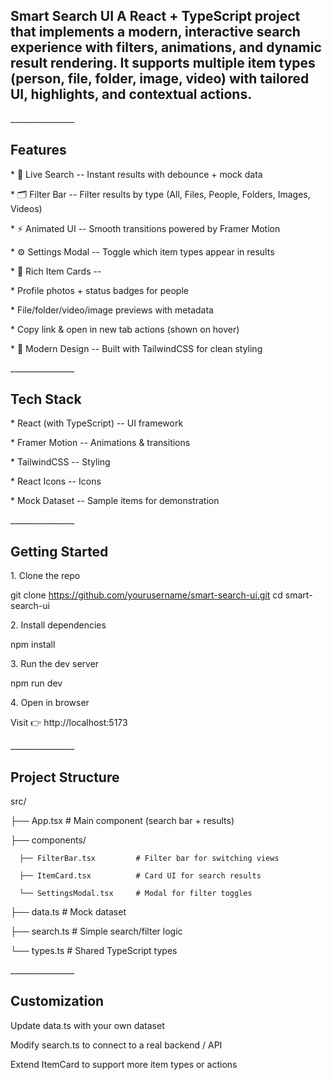 ## Smart Search UI A React + TypeScript project that implements a modern,  interactive search experience with filters, animations, and dynamic result rendering. It supports multiple item types (person, file, folder, image, video) with tailored UI, highlights, and contextual actions.


\_\_\_\_\_\_\_\_\_\_\_\_\_\_\_\_

## Features 

\* 🔎 Live Search -- Instant results with debounce + mock data

\* 🗂 Filter Bar -- Filter results by type (All, Files, People, Folders,
Images, Videos)

\* ⚡ Animated UI -- Smooth transitions powered by Framer Motion

\* ⚙️ Settings Modal -- Toggle which item types appear in results

\* 👤 Rich Item Cards --

\* Profile photos + status badges for people

\* File/folder/video/image previews with metadata

\* Copy link & open in new tab actions (shown on hover)

\* 🎨 Modern Design -- Built with TailwindCSS for clean styling

\_\_\_\_\_\_\_\_\_\_\_\_\_\_\_\_

## Tech Stack 

\* React (with TypeScript) -- UI framework

\* Framer Motion -- Animations & transitions

\* TailwindCSS -- Styling

\* React Icons -- Icons

\* Mock Dataset -- Sample items for demonstration

\_\_\_\_\_\_\_\_\_\_\_\_\_\_\_\_

## Getting Started 

1\. Clone the repo

git clone https://github.com/yourusername/smart-search-ui.git cd
smart-search-ui

2\. Install dependencies

npm install

3\. Run the dev server

npm run dev

4\. Open in browser

Visit 👉 http://localhost:5173

\_\_\_\_\_\_\_\_\_\_\_\_\_\_\_\_

## Project Structure

src/

├── App.tsx                    # Main component (search bar + results)

├── components/

      ├── FilterBar.tsx         # Filter bar for switching views

      ├── ItemCard.tsx          # Card UI for search results

      └── SettingsModal.tsx     # Modal for filter toggles

├── data.ts                   # Mock dataset

├── search.ts                 # Simple search/filter logic

└── types.ts                  # Shared TypeScript types


\_\_\_\_\_\_\_\_\_\_\_\_\_\_\_\_

## Customization

Update data.ts with your own dataset

Modify search.ts to connect to a real backend / API

Extend ItemCard to support more item types or actions

